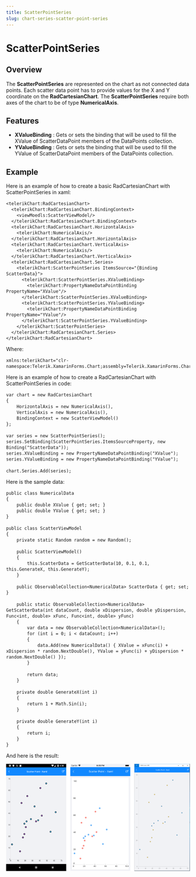```yaml
---
title: ScatterPointSeries
slug: chart-series-scatter-point-series
---
```


# ScatterPointSeries #

## Overview ##

The **ScatterPointSeries** are represented on the chart as not connected data points. Each scatter data point has to provide values for the X and Y coordinate on the **RadCartesianChart**. The **ScatterPointSeries** require both axes of the chart to be of type **NumericalAxis**.

## Features ##

- **XValueBinding** : Gets or sets the binding that will be used to fill the XValue of ScatterDataPoint members of the DataPoints collection.
- **YValueBinding** : Gets or sets the binding that will be used to fill the YValue of ScatterDataPoint members of the DataPoints collection.

## Example ##

Here is an example of how to create a basic RadCartesianChart with ScatterPointSeries in xaml:

	<telerikChart:RadCartesianChart>
	  <telerikChart:RadCartesianChart.BindingContext>
	    <viewMoedls:ScatterViewModel/>
	  </telerikChart:RadCartesianChart.BindingContext>
	  <telerikChart:RadCartesianChart.HorizontalAxis>
	    <telerikChart:NumericalAxis/>
	  </telerikChart:RadCartesianChart.HorizontalAxis>
	  <telerikChart:RadCartesianChart.VerticalAxis>
	    <telerikChart:NumericalAxis/>
	  </telerikChart:RadCartesianChart.VerticalAxis>
	  <telerikChart:RadCartesianChart.Series>
	    <telerikChart:ScatterPointSeries ItemsSource="{Binding ScatterData}">
	      <telerikChart:ScatterPointSeries.XValueBinding>
	        <telerikChart:PropertyNameDataPointBinding PropertyName="XValue"/>
	      </telerikChart:ScatterPointSeries.XValueBinding>
	      <telerikChart:ScatterPointSeries.YValueBinding>
	        <telerikChart:PropertyNameDataPointBinding PropertyName="YValue"/>
	      </telerikChart:ScatterPointSeries.YValueBinding>
	    </telerikChart:ScatterPointSeries>
	  </telerikChart:RadCartesianChart.Series>
	</telerikChart:RadCartesianChart>
Where:

	xmlns:telerikChart="clr-namespace:Telerik.XamarinForms.Chart;assembly=Telerik.XamarinForms.Chart"
Here is an example of how to create a RadCartesianChart with ScatterPointSeries in code:

	var chart = new RadCartesianChart
	{
	    HorizontalAxis = new NumericalAxis(),
	    VerticalAxis = new NumericalAxis(),
	    BindingContext = new ScatterViewModel()
	};
	
	var series = new ScatterPointSeries();
	series.SetBinding(ScatterPointSeries.ItemsSourceProperty, new Binding("ScatterData"));   
	series.XValueBinding = new PropertyNameDataPointBinding("XValue");
	series.YValueBinding = new PropertyNameDataPointBinding("YValue");
	
	chart.Series.Add(series);

Here is the sample data:
	
	public class NumericalData
	{
	    public double XValue { get; set; }
	    public double YValue { get; set; }
	}

	public class ScatterViewModel
	{
	    private static Random random = new Random();
	
	    public ScatterViewModel()
	    {
	        this.ScatterData = GetScatterData(10, 0.1, 0.1, this.GenerateX, this.GenerateY);
	    }
	
	    public ObservableCollection<NumericalData> ScatterData { get; set; }
	
	    public static ObservableCollection<NumericalData> GetScatterData(int dataCount, double xDispersion, double yDispersion, Func<int, double> xFunc, Func<int, double> yFunc)
	    {
	        var data = new ObservableCollection<NumericalData>();
	        for (int i = 0; i < dataCount; i++)
	        {
	            data.Add(new NumericalData() { XValue = xFunc(i) + xDispersion * random.NextDouble(), YValue = yFunc(i) + yDispersion * random.NextDouble() });
	        }
	
	        return data;
	    }
	
	    private double GenerateX(int i)
	    {
	        return 1 + Math.Sin(i);
	    }
	
	    private double GenerateY(int i)
	    {
	        return i;
	    }
	}
And here is the result:

![Basic ScatterPointSeries](images/cartesian-scatter-point-series-basic-example.png)
